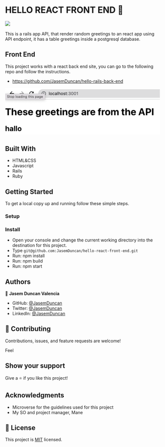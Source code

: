 # HELLO REACT FRONT END 🚀
![](https://img.shields.io/badge/Microverse-blueviolet)

This is a rails app API, that render random greetings to an react app using API endpoint, it has a table greetings inside a postgresql database.

## Front End
This project works with a react back end site, you can go to the following repo and follow the instructions.
- https://github.com/JasemDuncan/hello-rails-back-end

![](./screenShoot.png)

## Built With

- HTML&CSS
- Javascript
- Rails
- Ruby

## Getting Started
To get a local copy up and running follow these simple steps.

### Setup
 

### Install
- Open your console and change the current working directory into the destination for this project.
- Type `git@github.com:JasemDuncan/hello-react-front-end.git`
- Run: npm install
- Run: npm build
- Run: npm start



## Authors

👤 **Jasem Duncan Valencia**

- GitHub: [@JasemDuncan](https://github.com/JasemDuncan)
- Twitter: [@JasemDuncan](https://twitter.com/JasemDuncan)
- LinkedIn: [@JasemDuncan](https://www.linkedin.com/in/jasem-duncan-valencia/)
## 🤝 Contributing

Contributions, issues, and feature requests are welcome!

Feel
## Show your support

Give a ⭐️ if you like this project!
## Acknowledgments

- Microverse for the guidelines used for this project
- My SO and project manager, Mane
## 📝 License

This project is [MIT](./LICENSE.md) licensed.
